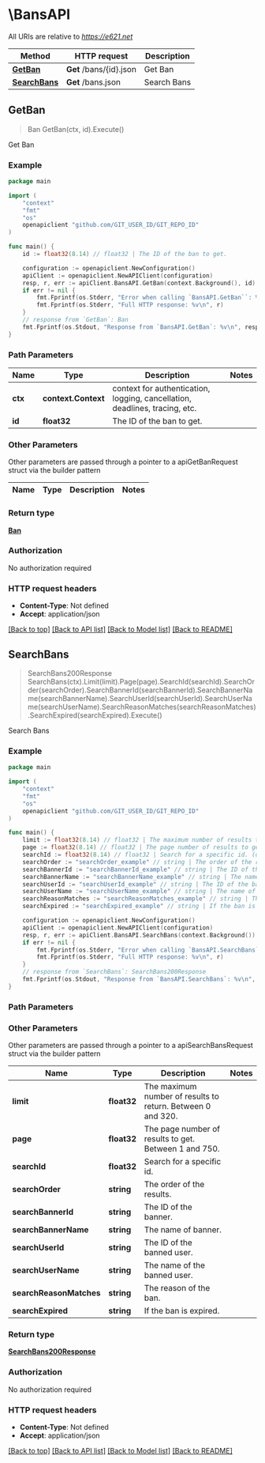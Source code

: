 # \BansAPI

All URIs are relative to *https://e621.net*

Method | HTTP request | Description
------------- | ------------- | -------------
[**GetBan**](BansAPI.md#GetBan) | **Get** /bans/{id}.json | Get Ban
[**SearchBans**](BansAPI.md#SearchBans) | **Get** /bans.json | Search Bans



## GetBan

> Ban GetBan(ctx, id).Execute()

Get Ban

### Example

```go
package main

import (
	"context"
	"fmt"
	"os"
	openapiclient "github.com/GIT_USER_ID/GIT_REPO_ID"
)

func main() {
	id := float32(8.14) // float32 | The ID of the ban to get.

	configuration := openapiclient.NewConfiguration()
	apiClient := openapiclient.NewAPIClient(configuration)
	resp, r, err := apiClient.BansAPI.GetBan(context.Background(), id).Execute()
	if err != nil {
		fmt.Fprintf(os.Stderr, "Error when calling `BansAPI.GetBan``: %v\n", err)
		fmt.Fprintf(os.Stderr, "Full HTTP response: %v\n", r)
	}
	// response from `GetBan`: Ban
	fmt.Fprintf(os.Stdout, "Response from `BansAPI.GetBan`: %v\n", resp)
}
```

### Path Parameters


Name | Type | Description  | Notes
------------- | ------------- | ------------- | -------------
**ctx** | **context.Context** | context for authentication, logging, cancellation, deadlines, tracing, etc.
**id** | **float32** | The ID of the ban to get. | 

### Other Parameters

Other parameters are passed through a pointer to a apiGetBanRequest struct via the builder pattern


Name | Type | Description  | Notes
------------- | ------------- | ------------- | -------------


### Return type

[**Ban**](Ban.md)

### Authorization

No authorization required

### HTTP request headers

- **Content-Type**: Not defined
- **Accept**: application/json

[[Back to top]](#) [[Back to API list]](../README.md#documentation-for-api-endpoints)
[[Back to Model list]](../README.md#documentation-for-models)
[[Back to README]](../README.md)


## SearchBans

> SearchBans200Response SearchBans(ctx).Limit(limit).Page(page).SearchId(searchId).SearchOrder(searchOrder).SearchBannerId(searchBannerId).SearchBannerName(searchBannerName).SearchUserId(searchUserId).SearchUserName(searchUserName).SearchReasonMatches(searchReasonMatches).SearchExpired(searchExpired).Execute()

Search Bans



### Example

```go
package main

import (
	"context"
	"fmt"
	"os"
	openapiclient "github.com/GIT_USER_ID/GIT_REPO_ID"
)

func main() {
	limit := float32(8.14) // float32 | The maximum number of results to return. Between 0 and 320. (optional)
	page := float32(8.14) // float32 | The page number of results to get. Between 1 and 750. (optional)
	searchId := float32(8.14) // float32 | Search for a specific id. (optional)
	searchOrder := "searchOrder_example" // string | The order of the results. (optional)
	searchBannerId := "searchBannerId_example" // string | The ID of the banner. (optional)
	searchBannerName := "searchBannerName_example" // string | The name of banner. (optional)
	searchUserId := "searchUserId_example" // string | The ID of the banned user. (optional)
	searchUserName := "searchUserName_example" // string | The name of the banned user. (optional)
	searchReasonMatches := "searchReasonMatches_example" // string | The reason of the ban. (optional)
	searchExpired := "searchExpired_example" // string | If the ban is expired. (optional)

	configuration := openapiclient.NewConfiguration()
	apiClient := openapiclient.NewAPIClient(configuration)
	resp, r, err := apiClient.BansAPI.SearchBans(context.Background()).Limit(limit).Page(page).SearchId(searchId).SearchOrder(searchOrder).SearchBannerId(searchBannerId).SearchBannerName(searchBannerName).SearchUserId(searchUserId).SearchUserName(searchUserName).SearchReasonMatches(searchReasonMatches).SearchExpired(searchExpired).Execute()
	if err != nil {
		fmt.Fprintf(os.Stderr, "Error when calling `BansAPI.SearchBans``: %v\n", err)
		fmt.Fprintf(os.Stderr, "Full HTTP response: %v\n", r)
	}
	// response from `SearchBans`: SearchBans200Response
	fmt.Fprintf(os.Stdout, "Response from `BansAPI.SearchBans`: %v\n", resp)
}
```

### Path Parameters



### Other Parameters

Other parameters are passed through a pointer to a apiSearchBansRequest struct via the builder pattern


Name | Type | Description  | Notes
------------- | ------------- | ------------- | -------------
 **limit** | **float32** | The maximum number of results to return. Between 0 and 320. | 
 **page** | **float32** | The page number of results to get. Between 1 and 750. | 
 **searchId** | **float32** | Search for a specific id. | 
 **searchOrder** | **string** | The order of the results. | 
 **searchBannerId** | **string** | The ID of the banner. | 
 **searchBannerName** | **string** | The name of banner. | 
 **searchUserId** | **string** | The ID of the banned user. | 
 **searchUserName** | **string** | The name of the banned user. | 
 **searchReasonMatches** | **string** | The reason of the ban. | 
 **searchExpired** | **string** | If the ban is expired. | 

### Return type

[**SearchBans200Response**](SearchBans200Response.md)

### Authorization

No authorization required

### HTTP request headers

- **Content-Type**: Not defined
- **Accept**: application/json

[[Back to top]](#) [[Back to API list]](../README.md#documentation-for-api-endpoints)
[[Back to Model list]](../README.md#documentation-for-models)
[[Back to README]](../README.md)

